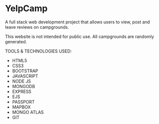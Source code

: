 # YelpCamp
A full stack web development project that allows users to view, post and leave reviews on campgrounds.

This website is not intended for public use. All campgrounds are randomly generated.

TOOLS & TECHNOLOGIES USED:

- HTML5
- CSS3
- BOOTSTRAP
- JAVASCRIPT
- NODE JS
- MONGODB
- EXPRESS
- EJS
- PASSPORT
- MAPBOX
- MONGO ATLAS
- GIT
